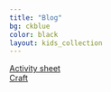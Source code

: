 ```yaml
---
title: "Blog"
bg: ckblue
color: black
layout: kids_collection
---
```


<div class="row btnlinks">
    <div class="col s12 m6 btnlink">
      <a class="waves-effect waves-light btn-large white" href='hshshshshsh'>Activity sheet</a>
    </div>
    <div class="col s12 m6 btnlink">
      <a class="waves-effect waves-light btn-large white" href="hjhjhjhjhjh">Craft</a>  
</div>
    

